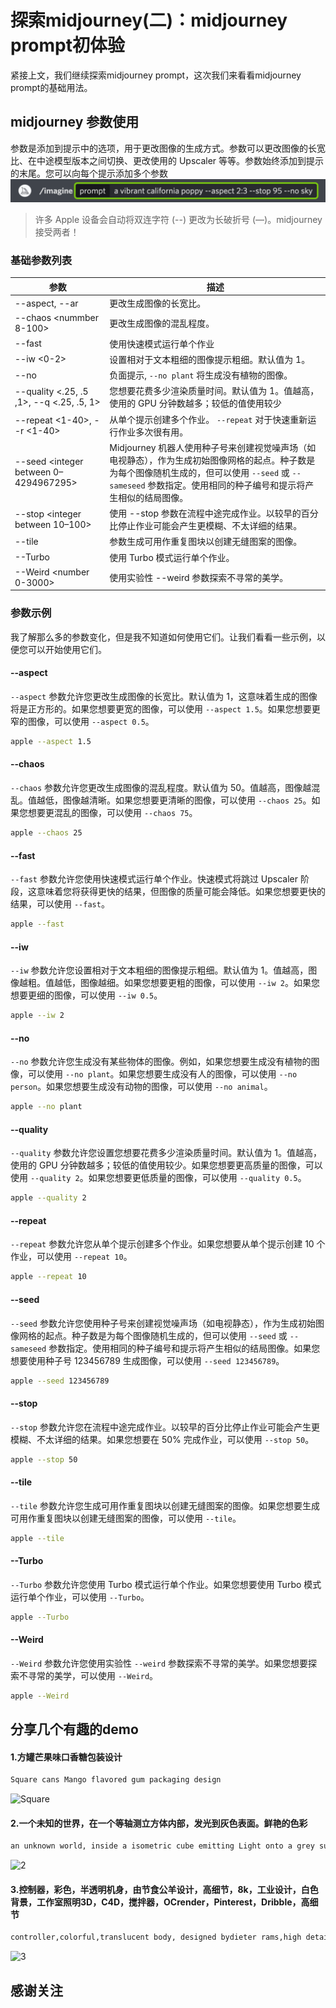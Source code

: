 # 探索midjourney(二)：midjourney prompt初体验

紧接上文，我们继续探索midjourney prompt，这次我们来看看midjourney prompt的基础用法。

## midjourney 参数使用
参数是添加到提示中的选项，用于更改图像的生成方式。参数可以更改图像的长宽比、在中途模型版本之间切换、更改使用的 Upscaler 等等。参数始终添加到提示的末尾。您可以向每个提示添加多个参数  
![prompt](/images/ChatGPT-Plus/MJ_Parameters_example.png) 
> 许多 Apple 设备会自动将双连字符 (--) 更改为长破折号 (—)。midjourney接受两者！

### 基础参数列表
| 参数 | 描述 |
| --- | --- |
| --aspect, --ar | 更改生成图像的长宽比。 |
| --chaos <nummber 8-100> | 更改生成图像的混乱程度。 |
| --fast | 使用快速模式运行单个作业 |
| --iw <0-2> | 设置相对于文本粗细的图像提示粗细。默认值为 1。 |
| --no | 负面提示, `--no plant` 将生成没有植物的图像。 |
| --quality <.25, .5 ,1>, --q <.25, .5, 1>| 您想要花费多少渲染质量时间。默认值为 1。值越高，使用的 GPU 分钟数越多；较低的值使用较少 |
| --repeat <1-40>, --r <1-40> | 从单个提示创建多个作业。 `--repeat` 对于快速重新运行作业多次很有用。|
| --seed <integer between 0–4294967295> |Midjourney 机器人使用种子号来创建视觉噪声场（如电视静态），作为生成初始图像网格的起点。种子数是为每个图像随机生成的，但可以使用 `--seed` 或 `--sameseed` 参数指定。使用相同的种子编号和提示将产生相似的结局图像。|
| --stop <integer between 10–100> |  使用 --stop 参数在流程中途完成作业。以较早的百分比停止作业可能会产生更模糊、不太详细的结果。|
| --tile | 参数生成可用作重复图块以创建无缝图案的图像。|
| --Turbo | 使用 Turbo 模式运行单个作业。|
| --Weird <number 0-3000> | 使用实验性 --weird 参数探索不寻常的美学。|

### 参数示例
我了解那么多的参数变化，但是我不知道如何使用它们。让我们看看一些示例，以便您可以开始使用它们。

#### --aspect
`--aspect` 参数允许您更改生成图像的长宽比。默认值为 1，这意味着生成的图像将是正方形的。如果您想要更宽的图像，可以使用 `--aspect 1.5`。如果您想要更窄的图像，可以使用 `--aspect 0.5`。
```sh
apple --aspect 1.5
```

#### --chaos
`--chaos` 参数允许您更改生成图像的混乱程度。默认值为 50。值越高，图像越混乱。值越低，图像越清晰。如果您想要更清晰的图像，可以使用 `--chaos 25`。如果您想要更混乱的图像，可以使用 `--chaos 75`。
```sh
apple --chaos 25
```

#### --fast
`--fast` 参数允许您使用快速模式运行单个作业。快速模式将跳过 Upscaler 阶段，这意味着您将获得更快的结果，但图像的质量可能会降低。如果您想要更快的结果，可以使用 `--fast`。
```sh
apple --fast
```

#### --iw
`--iw` 参数允许您设置相对于文本粗细的图像提示粗细。默认值为 1。值越高，图像越粗。值越低，图像越细。如果您想要更粗的图像，可以使用 `--iw 2`。如果您想要更细的图像，可以使用 `--iw 0.5`。
```sh
apple --iw 2
```

#### --no
`--no` 参数允许您生成没有某些物体的图像。例如，如果您想要生成没有植物的图像，可以使用 `--no plant`。如果您想要生成没有人的图像，可以使用 `--no person`。如果您想要生成没有动物的图像，可以使用 `--no animal`。
```sh
apple --no plant
```

#### --quality
`--quality` 参数允许您设置您想要花费多少渲染质量时间。默认值为 1。值越高，使用的 GPU 分钟数越多；较低的值使用较少。如果您想要更高质量的图像，可以使用 `--quality 2`。如果您想要更低质量的图像，可以使用 `--quality 0.5`。
```sh
apple --quality 2
```

#### --repeat
`--repeat` 参数允许您从单个提示创建多个作业。如果您想要从单个提示创建 10 个作业，可以使用 `--repeat 10`。
```sh
apple --repeat 10
```

#### --seed
`--seed` 参数允许您使用种子号来创建视觉噪声场（如电视静态），作为生成初始图像网格的起点。种子数是为每个图像随机生成的，但可以使用 `--seed` 或 `--sameseed` 参数指定。使用相同的种子编号和提示将产生相似的结局图像。如果您想要使用种子号 123456789 生成图像，可以使用 `--seed 123456789`。
```sh
apple --seed 123456789
```

#### --stop
`--stop` 参数允许您在流程中途完成作业。以较早的百分比停止作业可能会产生更模糊、不太详细的结果。如果您想要在 50% 完成作业，可以使用 `--stop 50`。
```sh
apple --stop 50
```

#### --tile
`--tile` 参数允许您生成可用作重复图块以创建无缝图案的图像。如果您想要生成可用作重复图块以创建无缝图案的图像，可以使用 `--tile`。
```sh
apple --tile
```

#### --Turbo
`--Turbo` 参数允许您使用 Turbo 模式运行单个作业。如果您想要使用 Turbo 模式运行单个作业，可以使用 `--Turbo`。
```sh
apple --Turbo
```

#### --Weird
`--Weird` 参数允许您使用实验性 `--weird` 参数探索不寻常的美学。如果您想要探索不寻常的美学，可以使用 `--Weird`。
```sh
apple --Weird
```

## 分享几个有趣的demo
#### 1.方罐芒果味口香糖包装设计
```sh
Square cans Mango flavored gum packaging design
```
![Square](/images/ChatGPT-Plus/homeelegance_Square_cans_Mango_flavored_gum_packaging_design_36ba5831-88f1-439f-b776-2aca6bc98b43.png)

#### 2.一个未知的世界，在一个等轴测立方体内部，发光到灰色表面。鲜艳的色彩
```sh
an unknown world, inside a isometric cube emitting Light onto a grey surface. Vibrant color
```
![2](/images/ChatGPT-Plus/homeelegance_an_unknown_world_inside_a_isometric_cube_emitting__fda72beb-e92b-47e3-abc0-e9adac8c6e77.png)

#### 3.控制器，彩色，半透明机身，由节食公羊设计，高细节，8k，工业设计，白色背景，工作室照明3D，C4D，搅拌器，OCrender，Pinterest，Dribble，高细节
```sh
controller,colorful,translucent body, designed bydieter rams,high detail,8k,industrial design,whitebackground,studio lighting 3d, c4d, blender, OCrenderer, pinterest, dribbble, high detail
```
![3](/images/ChatGPT-Plus/homeelegance_controllercolorfultranslucent_body_designed_bydiet_261aaa05-08ad-4fb5-b8a9-5961e85a50a1.png)


## 感谢关注

